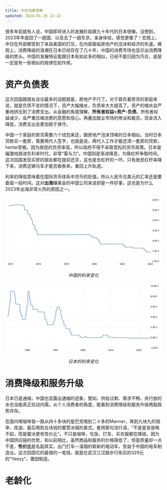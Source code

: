 ```yaml
---
title: 中日消费观察
updated: 2024-01-26 22:22
---
```


很多年前就有人说，中国即将进入的发展阶段跟九十年代的日本很像。没想到，2023年年底回了一趟国、以及去了一趟东京，亲身体验，感觉更像了！宏观上，中日在外部都受到了来自美国的打压，在内部面临房地产的泡沫和经济的失速。微观上，消费降级的浪潮在日本已经存在了几十年，中国的消费市场也显示出消费降级的势头。中国的发展特征能跟日本有如此多的相似，已经不能归因为巧合，底层一定是有一些相似的规律在起作用。


# 资产负债表

这次回国跟朋友谈论最多的话题就是，房地产不行了。对于肩负着房贷的家庭来说，就是负债不变的情况下，资产大幅缩水，负债率大大提高了。资产的缩水会严重地挤压到了消费支出。从金融的角度理解，**所有者权益=资产-负债**。所有者权益减少，会严重压缩消费的意愿和信心。再叠加就业市场的惨淡和裁员，现金流入降低，消费支出会更加趋于保守。

中国一个家庭的房贷需要六个钱包来还，跟房地产泡沫顶峰的日本相似。当时日本贷款买一套房，需要两代人签字，也就是说，两代人工作才能还清一套房的贷款，hentai至极。因为居民的负债率高，所以政府不得不采取宽松的货币政策。日本是偏激地跳进负利率时代，非常“菊与刀”。中国则是渐进降息，为降杠杆争取时间。这次回国发现买房的朋友都在提前还贷，这也是去杠杆的一环。只有居民杠杆率降下来，消费这辆马车才能否极泰来，重回上升轨道。

利率的降低意味着在国际货币体系中货币的贬值。所以人民币兑美元的汇率还是要委屈一段时间。这对**出海**赚美金的中国公司来说却是一件好事，这也是为什么2023年出海非常火热的原因之一。

<p align="center">
<img src="/images/China-Japan-consumption/China-interest-rate.png" alt="China-interest-rate" width="500"/>
</p>
<p align="center">
<span class="footer"> <i> 中国的利率变化 </i></span>
</p>
<p align="center">
<img src="/images/China-Japan-consumption/Japan-interest-rate.png" alt="Japan-interest-rate" width="500"/>
</p>
<p align="center">
<span class="footer"> <i> 日本的利率变化 </i></span>
</p>


# 消费降级和服务升级

日本已是通缩，中国也显露出通缩的迹象，譬如，供给过剩、需求不畅、央行放的水也没能真正拉动内需。从个人消费者的角度，能看到消费降级和服务升级两股趋势并存。

在国内喝咖啡我一路从四十多块的星巴克喝到二十多的Manner，再到九块九的瑞幸、库迪，最后喝到五块钱的蜜雪冰城的美式。套用那句流行语，“不是星爸爸喝不起，而是蜜冰更有性价比”。不只是咖啡，吃饭、打车、买衣服都在降级。因为中国供应链的优势，和以前相比，虽然商品和服务的价格降低了，但是质量却一点不差，**性价比**是名副其实。出门打车一溜烟的崭新的电动车，受益于中国的电车制造业。这次回国花的最值的一笔钱，就是在武汉江汉路步行街买的329元的“Yeezy”，莆田制造。


# 老龄化


